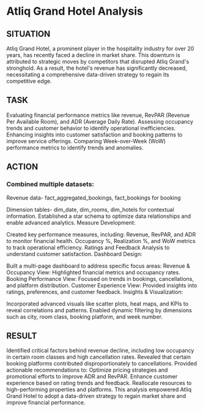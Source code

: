 # Atliq Grand Hotel Analysis
## SITUATION
Atliq Grand Hotel, a prominent player in the hospitality industry for over 20 years, has recently faced a decline in market share.
This downturn is attributed to strategic moves by competitors that disrupted Atliq Grand's stronghold. As a result, the hotel's 
revenue has significantly decreased, necessitating a comprehensive data-driven strategy to regain its competitive edge.

## TASK
Evaluating financial performance metrics like revenue, RevPAR (Revenue Per Available Room), and ADR (Average Daily Rate).
Assessing occupancy trends and customer behavior to identify operational inefficiencies.
Enhancing insights into customer satisfaction and booking patterns to improve service offerings.
Comparing Week-over-Week (WoW) performance metrics to identify trends and anomalies.

## ACTION
### Combined multiple datasets:
Revenue data-
fact_aggregated_bookings, 
fact_bookings for booking 

Dimension tables- 
dim_date, 
dim_rooms, 
dim_hotels 
for contextual information.
Established a star schema to optimize data relationships and enable advanced analytics.
Measure Development:

Created key performance measures, including:
Revenue, RevPAR, and ADR to monitor financial health.
Occupancy %, Realization %, and WoW metrics to track operational efficiency.
Ratings and Feedback Analysis to understand customer satisfaction.
Dashboard Design:

Built a multi-page dashboard to address specific focus areas:
Revenue & Occupancy View: Highlighted financial metrics and occupancy rates.
Booking Performance View: Focused on trends in bookings, cancellations, and platform distribution.
Customer Experience View: Provided insights into ratings, preferences, and customer feedback.
Insights & Visualization:

Incorporated advanced visuals like scatter plots, heat maps, and KPIs to reveal correlations and patterns.
Enabled dynamic filtering by dimensions such as city, room class, booking platform, and week number.

## RESULT
Identified critical factors behind revenue decline, including low occupancy in certain room classes and high cancellation rates.
Revealed that certain booking platforms contributed disproportionately to cancellations.
Provided actionable recommendations to:
Optimize pricing strategies and promotional efforts to improve ADR and RevPAR.
Enhance customer experience based on rating trends and feedback.
Reallocate resources to high-performing properties and platforms.
This analysis empowered Atliq Grand Hotel to adopt a data-driven strategy to regain market share and improve financial performance.
